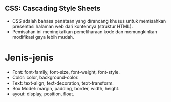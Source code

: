 ## CSS: Cascading Style Sheets
- CSS adalah bahasa penataan yang dirancang khusus untuk memisahkan presentasi halaman web dari kontennya (struktur HTML).
- Pemisahan ini meningkatkan pemeliharaan kode dan memungkinkan modifikasi gaya lebih mudah.

# Jenis-jenis
- Font: font-family, font-size, font-weight, font-style.
- Color: color, background-color.
- Text: text-align, text-decoration, text-transform.
- Box Model: margin, padding, border, width, height.
- ayout: display, position, float.